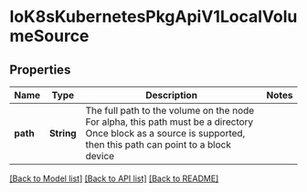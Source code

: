 # IoK8sKubernetesPkgApiV1LocalVolumeSource

## Properties
Name | Type | Description | Notes
------------ | ------------- | ------------- | -------------
**path** | **String** | The full path to the volume on the node For alpha, this path must be a directory Once block as a source is supported, then this path can point to a block device | 

[[Back to Model list]](../README.md#documentation-for-models) [[Back to API list]](../README.md#documentation-for-api-endpoints) [[Back to README]](../README.md)


